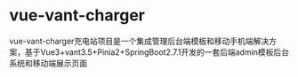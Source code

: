 # vue-vant-charger
vue-vant-charger充电站项目是一个集成管理后台端模板和移动手机端解决方案，基于Vue3+vant3.5+Pinia2+SpringBoot2.7.1开发的一套后端admin模板后台系统和移动端展示页面
